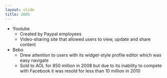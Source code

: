 ```yaml
---
layout: slide
title: 2005
---
```

*   Youtube
    *   Created by Paypal employees
    *   Video-sharing site that allowed users to view, update and share content
*   Bebo
    *   Drew attention to users with its widget-style profile editor which was easy navigate
    *   Sold to AOL for 850 million in 2008 but due to its inability to compete with Facebook it was resold for less than 10 million in 2010
